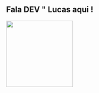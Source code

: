 ## Fala DEV " Lucas aqui !
 <div>
  <a href="https://github.com/lucasdoctype">

  <img height="180em" src="https://github-readme-stats.vercel.app/api/top-langs/?username=rafaballerini&layout=compact&langs_count=7&theme=dracula"/>
</div>

  
